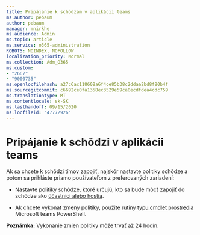 ```yaml
---
title: Pripájanie k schôdzam v aplikácii teams
ms.author: pebaum
author: pebaum
manager: mnirkhe
ms.audience: Admin
ms.topic: article
ms.service: o365-administration
ROBOTS: NOINDEX, NOFOLLOW
localization_priority: Normal
ms.collection: Adm_O365
ms.custom:
- "2667"
- "9000735"
ms.openlocfilehash: a27c6ac118608a6f4ce85b38c2ddaa2bd8f80b4f
ms.sourcegitcommit: c6692ce0fa1358ec3529e59ca0ecdfdea4cdc759
ms.translationtype: MT
ms.contentlocale: sk-SK
ms.lasthandoff: 09/15/2020
ms.locfileid: "47772926"
---
```

# <a name="join-a-meeting-in-teams"></a>Pripájanie k schôdzi v aplikácii teams

Ak sa chcete k schôdzi tímov zapojiť, najskôr nastavte politiky schôdze a potom sa prihláste priamo používateľom z preferovaných zariadení:

- Nastavte politiky schôdze, ktoré určujú, kto sa bude môcť zapojiť do schôdze ako [účastníci alebo hostia](https://docs.microsoft.com/microsoftteams/meeting-policies-in-teams#meeting-policy-settings---participants--guests). 

- Ak chcete vykonať zmeny politiky, použite [rutiny typu cmdlet prostredia](https://docs.microsoft.com/microsoftteams/teams-powershell-overview) Microsoft teams PowerShell.    

**Poznámka:** Vykonanie zmien politiky môže trvať až 24 hodín.